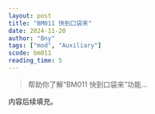 ```yaml
---
layout: post
title: "BM011 快到口袋来"
date: 2024-11-20
author: "Bny"
tags: ["mod", "Auxiliary"]
scode: bm011
reading_time: 5
---
```


> 帮助你了解“BM011 快到口袋来”功能...

内容后续填充。
